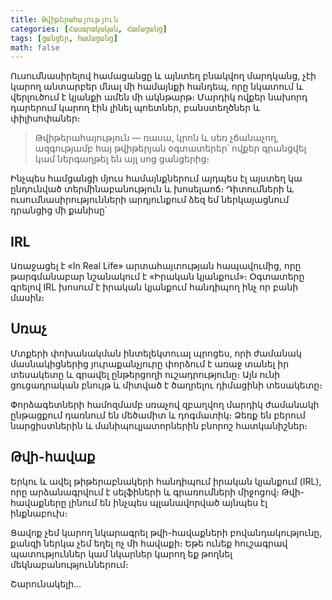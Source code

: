 ```yaml
---
title: Թվիթերահայություն
categories: [Հասարակական, Համացանց]
tags: [ցանցեր, համացանց]
math: false
---
```


Ուսումնասիրելով համացանցը և այնտեղ բնակվող մարդկանց, չէի կարող անտարբեր մնալ մի համայնքի հանդեպ, որը նկատում և վերլուծում է կյանքի ամեն մի ակնթարթ։ Մարդիկ ովքեր նախորդ դարերում կարող էին լինել պոետներ, բանստեղծներ և փիլիսոփաներ։

> Թվիթերահայություն — ռասա, կրոն և սեռ չճանաչող, ազգությամբ հայ թվիթերյան օգտատերեր՝ ովքեր գրանցվել կամ ներգաղթել են այլ սոց ցանցերից։

Ինչպես համցանցի մյուս համայնքներում այդպես էլ այստեղ կա ընդունված տերմինաբանություն և խոսելաոճ։ Դիտումների և ուսումնասիրությունների արդյունքում ձեզ եմ ներկայացնում դրանցից մի քանիսը՝

## IRL

Առաջացել է «In Real Life» արտահայտության հապավումից, որը թարգմանաբար նշանակում է «Իրական կյանքում»։ Օգտատերը գրելով IRL խոսում է իրական կյանքում հանդիպող ինչ որ բանի մասին։

## Սռաչ

Մտքերի փոխանակման ինտելեկտուալ պրոցես, որի ժամանակ մասնակիցներից յուրաքանչյուրը փորձում է առաջ տանել իր տեսակետը և գրավել ընթերցողի ուշադրությունը։ Այն ունի ցուցադրական բնույթ և միտված է ծաղրելու դիմացինի տեսակետը։

Փորձագետների համոզմամբ սռաչով զբաղվող մարդիկ ժամանակի ընթացքում դառնում են մեծամիտ և դոգմատիկ։ Ձեռք են բերում նարցիստներին և մանիպուլյատորներին բնորոշ հատկանիշներ։

## Թվի-հավաք

Երկու և ավել թիթերաբնակերի հանդիպում իրական կյանքում (IRL), որը արձանագրվում է սելֆիների և գրառումների միջոցով։ Թվի-հավաքները լինում են ինչպես պլանավորված այնպես էլ ինքնաբուխ։

Ցավոք չեմ կարող նկարագրել թվի-հավաքների բովանդակությունը, քանզի ներկա չեմ եղել ոչ մի հավաքի։ Եթե ունեք հուշագրավ պատություններ կամ նկարներ կարող եք թողնել մեկնաբանություններում։

Շարունակելի…
